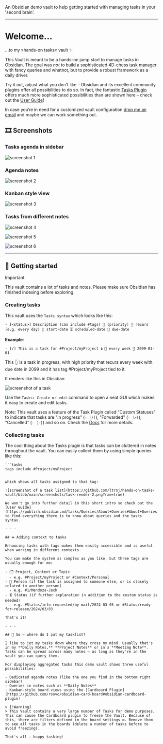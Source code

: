 An Obsidian demo vault to help getting started with managing tasks in your 'second brain'.

- - -

# Welcome...

…to my »hands-on tasks« vault ✨

This Vault is meant to be a hands-on jump start to manage tasks in Obsidian. The goal was *not* to build a sophisticated 4D-chess task manager with fancy queries and whatnot, but to provide a robust framework as a daily driver.

Try it out, adjust what you don't like – Obsidian and its excellent community plugins offer all possibilities to do so. In fact, the fantastic [Tasks Plugin](https://github.com/obsidian-tasks-group/obsidian-tasks) offers much more sophisticated possibilities than are shown here – check out the [User Guide](https://publish.obsidian.md/tasks/Introduction)!

In case you‘re in need for a customized vault configuration [drop me an email](mailto:ltroj@posteo.de) and maybe we can work something out.

## 🎞️ Screenshots

### Tasks agenda in sidebar

![screenshot 1](https://github.com/ltroj/hands-on-tasks-vault/blob/main/screenshots/welcome_and_sidebar-agenda.png?raw=true)

### Agenda notes

![screenshot 2](https://github.com/ltroj/hands-on-tasks-vault/blob/main/screenshots/all-tasks-agenda.png?raw=true)

### Kanban style view

![screenshot 3](https://github.com/ltroj/hands-on-tasks-vault/blob/main/screenshots/cardboard_persons.png?raw=true)

### Tasks from different notes

![screenshot 4](https://github.com/ltroj/hands-on-tasks-vault/blob/main/screenshots/meeting-note.png?raw=true)

![screenshot 5](https://github.com/ltroj/hands-on-tasks-vault/blob/main/screenshots/daily.png?raw=true)

![screenshot 6](https://github.com/ltroj/hands-on-tasks-vault/blob/main/screenshots/project-note.png?raw=true)

---

## 🚀 Getting started

> [!Important]
> This vault contains a lot of tasks and notes. Please make sure Obsidian has finished indexing before exploring.

### Creating tasks

This vault uses the `Tasks syntax` which looks like this:

```
- [<status>] Description (can include #tags) 🔼 (priority) 🔁 recurs (e.g. every day) 🛫 start-date ⏳ scheduled-date 📅 due-date
```

**Example**:

```
- [/] This is a task for #Project/myProject ⏫ 🔁 every week 📅 2099-01-01
```

This 👆 is a task in progress, with high priority that recurs every week with due date in 2099 and it has tag #Project/myProject tied to it.

It renders like this in Obsidian:

![screenshot of a task](https://github.com/ltroj/hands-on-tasks-vault/blob/main/screenshots/task-render-1.png?raw=true)

Use the `Tasks: Create or edit` command to open a neat GUI which makes it easy to create and edit tasks.

Note: This vault uses a feature of the Task Plugin called "Custom Statuses" to indicate that tasks are "In progress" (`- [/]`), "Forwarded" (`- [>]`), "Cancelled" (`- [-]`) and so on. Check the [Docs](https://publish.obsidian.md/tasks/Getting+Started/Statuses/Custom+Statuses) for more details.

### Collecting tasks

The cool thing about the Tasks plugin is that tasks can be cluttered in notes throughout the vault. You can easily collect them by using simple queries like this:

```
```tasks
tags include #Project/myProject
```

```

which shows all tasks assigned to that tag:

![screenshot of a task list](https://github.com/ltroj/hands-on-tasks-vault/blob/main/screenshots/task-render-2.png?raw=true)

We won't go into further detail in this short intro so check out the [User Guide](https://publish.obsidian.md/tasks/Queries/About+Queries#About+Queries) to find everything there is to know about queries and the tasks syntax.

- - - 

## ➕ Adding context to tasks

Enhancing tasks with tags makes them easily accessible and is useful when working in different contexts.

You can make the system as complex as you like, but three tags are usually enough for me:

- 🗂️ Project, Context or Topic
  - e.g. #Project/myProject or #Context/Personal
- 👤 Person (if the task is assigned to someone else, or is closely related to another person)
  - e.g. #👤/Mendoza-Jack
- ⏳ Status (if further explanation in addition to the custom status is needed)
  - e.g. #Status/info-requested/by-mail/2024-03-03 or #Status/ready-for-release/2024/03/03

That's it!

- - - 

## 📌 So – where do I put my tasklist?

I like to jot my tasks down where they cross my mind. Usually that's in my **Daily Notes,** **Project Notes** or in a **Meeting Note**. Tasks can be spread across many notes – as long as they're in the vault you can query them.

For displaying aggregated tasks this demo vault shows three useful possibilities:

- Dedicated agenda notes (like the one you find in the bottom right sidebar)
- Queries in notes such as **Daily Notes**
- Kanban-style board views using the [Cardboard Plugin](https://github.com/roovo/obsidian-card-board#obsidian-cardboard-plugin)

> [!Warning]
> This Vault contains a very large number of Tasks for demo purposes. This can cause the Cardboard plugin to freeze the Vault. Because of this, there are filters defined in the board settings ⚙️. Remove them to see all tasks in the boards (delete a number of tasks before to avoid freezing).

That's all – happy tasking!